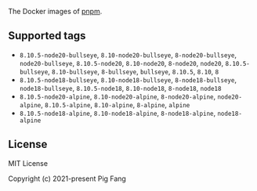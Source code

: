 The Docker images of [pnpm](https://pnpm.io).

## Supported tags

- `8.10.5-node20-bullseye`, `8.10-node20-bullseye`, `8-node20-bullseye`, `node20-bullseye`, `8.10.5-node20`, `8.10-node20`, `8-node20`, `node20`, `8.10.5-bullseye`, `8.10-bullseye`, `8-bullseye`, `bullseye`, `8.10.5`, `8.10`, `8`
- `8.10.5-node18-bullseye`, `8.10-node18-bullseye`, `8-node18-bullseye`, `node18-bullseye`, `8.10.5-node18`, `8.10-node18`, `8-node18`, `node18`
- `8.10.5-node20-alpine`, `8.10-node20-alpine`, `8-node20-alpine`, `node20-alpine`, `8.10.5-alpine`, `8.10-alpine`, `8-alpine`, `alpine`
- `8.10.5-node18-alpine`, `8.10-node18-alpine`, `8-node18-alpine`, `node18-alpine`

## License

MIT License

Copyright (c) 2021-present Pig Fang
